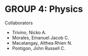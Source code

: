 # GROUP 4: Physics
Collaborators 
- Trivino, Nicko A.
- Morales, Emanuel Jacob C.
- Macatangay, Althea Rhien N.
- Pontigon, John Russell C.
